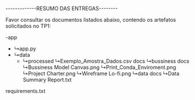 -------------RESUMO DAS ENTREGAS--------

Favor consultar os documentos listados abaixo, contendo os artefatos solicitados no TP1:

-app
 - ↳app.py
 - ↳data
   - ↳processed
       ↳Exemplo_Amostra_Dados.csv
docs
  ↳bussiness docs
    ↳Bussiness Model Canvas.png
    ↳Print_Conda_Enviroment.png
    ↳Project Charter.png
    ↳Wireframe Lo-fi.png
  ↳data docs
    ↳Data Summary Report.txt

requirements.txt
